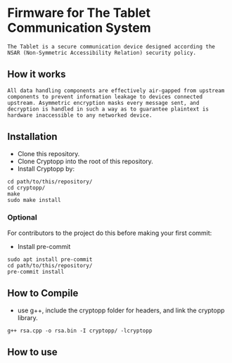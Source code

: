 # Firmware for The Tablet Communication System
    The Tablet is a secure communication device designed according the NSAR (Non-Symmetric Accessibility Relation) security policy.


## How it works
    All data handling components are effectively air-gapped from upstream components to prevent information leakage to devices connected upstream. Asymmetric encryption masks every message sent, and decryption is handled in such a way as to guarantee plaintext is hardware inaccessible to any networked device.


## Installation

- Clone this repository.
- Clone Cryptopp into the root of this repository.
- Install Cryptopp by:

```
cd path/to/this/repository/
cd cryptopp/
make
sudo make install
```

### Optional
For contributors to the project do this before making your first commit:

- Install pre-commit

```
sudo apt install pre-commit
cd path/to/this/repository/
pre-commit install
```

## How to Compile

- use g++, include the cryptopp folder for headers, and link the cryptopp library.

```
g++ rsa.cpp -o rsa.bin -I cryptopp/ -lcryptopp
```

## How to use

```
```

